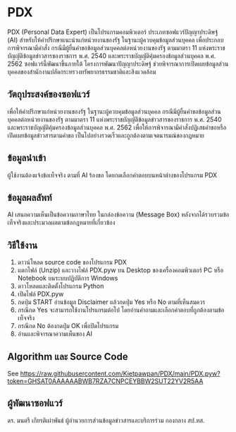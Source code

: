 # PDX
PDX (Personal Data Expert) เป็นโปรแกรมคอมพิวเตอร์ ประเภทซอฟแวร์ปัญญาประดิษฐ์ (AI) สำหรับให้คำปรึกษาแนะนำแก่หน่วยงานของรัฐ ในฐานะผู้ควบคุมข้อมูลส่วนบุคคล เพื่อประกอบการพิจารณามีคำสั่ง กรณีมีผู้ยื่นคำขอข้อมูลส่วนบุคคลต่อหน่วยงานของรัฐ ตามมาตรา 11 แห่งพระราชบัญญัติข้อมูลข่าวสารของราชการ พ.ศ. 2540 และพระราชบัญญัติคุ้มครองข้อมูลส่วนบุคคล พ.ศ. 2562 ซอฟแวร์นี้พัฒนาขึ้นภายใต้ โครงการพัฒนาปัญญาประดิษฐ์ ช่วยพิจารณาการเปิดเผยข้อมูลส่วนบุคคลของสำนักงานปลัดกระทรวงทรัพยากรธรรมชาติและสิงแวดล้อม 

## วัตถุประสงค์ของซอฟแวร์
เพื่อให้คำปรึกษาแก่หน่วยงานของรัฐ ในฐานะผู้ควบคุมข้อมูลส่วนบุคคล กรณีมีผู้ยื่นคำขอข้อมูลส่วนบุคคลต่อหน่วยงานของรัฐ ตามมาตรา 11 แห่งพระราชบัญญัติข้อมูลข่าวสารของราชการ พ.ศ. 2540 และพระราชบัญญัติคุ้มครองข้อมูลส่วนบุคคล พ.ศ. 2562 เพื่อให้การพิจารณามีคำสั่งปฏิเสธคำขอหรือเปิดเผยข้อมูลข่าวสารตามคำขอ เป็นไปอย่างรวดเร็วและถูกต้องตามเจตนารมณ์ของกฎหมาย 
  
## ข้อมูลนำเข้า
ผู้ใช้งานต้องแจ้งข้อเท็จจริง ตามที่ AI ร้องขอ โดยกดเลือกคำตอบบนหน้าต่างของโปรแกรม PDX

## ข้อมูลผลลัพท์
AI เสนอความเห็นเป็นข้อความภาษาไทย ในกล่องข้อความ (Message Box) หลังจากได้รวบรวมข้อเท็จจริงและประมวลผลตามข้อกฎหมายที่เกี่ยวข้อง 

## วิธีใช้งาน
1. ดาวน์โหลด source code ของโปรแกรม PDX
2. แตกไฟล์ (Unzip) และวางไฟล์ PDX.pyw บน Desktop ของเครื่องคอมพิวเตอร์ PC หรือ Notebook บนระบบปฏิบัติการ Windows 
3. ดาวโหลดและติดตั้งโปรแกรม Python  
4. เปิดไฟล์ PDX.pyw
5. กดปุ่ม START อ่านข้อมูล Disclaimer แล้วกดปุ่ม Yes หรือ No ตามที่เห็นสมควร
6. กรณีกด Yes จะสามารถใช้งานโปรแกรมต่อไป โดยอ่านคำถามและเลือกคำตอบที่ถูกต้องตามข้อเท็จจริง 
7. กรณีกด No ต้องกดปุ่ม OK เพื่อปิดโปรแกรม
8. อ่านและพิจารณาความเห็นของ AI

## Algorithm และ Source Code
See https://raw.githubusercontent.com/Kietpawpan/PDX/main/PDX.pyw?token=GHSAT0AAAAAABWB7RZA7CNPCEYBBW2SUT22YV2R5AA

## ผู้พัฒนาซอฟแวร์
ดร. มนตรี เกียรติเผ่าพันธ์ ผู้อำนวยการส่วนข้อมูลข่าวสารและบริการร่วม กองกลาง สป.ทส. 
